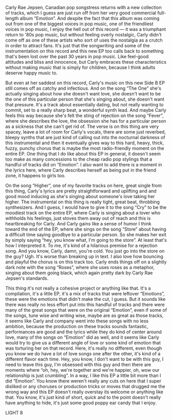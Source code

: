Carly Rae Jepsen, Canadian pop songstress returns with a new collection of tracks, which I guess are just run off from her very good commercial full-length album “Emotion”. And despite the fact that this album was coming out from one of the biggest voices in pop music, one of the friendliest voices in pop music, I enjoy the hell out of this record — it was a triumphant return to '80s pop music, but without feeling overly nostalgic, Carly didn't come off as one of these artists who sort of uses the nostalgia as a crutch in order to attract fans. It's just that the songwriting and some of the instrumentation on this record and this new EP too calls back to something that's been lost over the past 30 years in pop music. Like feel-good attitudes and bliss and innocence, but Carly embraces these characteristics without making music that is simply for children, because I think adults deserve happy music to.

But even at her saddest on this record, Carly's music on this new Side B EP still comes off as catchy and infectious. And on the song “The One” she's actually singing about how she doesn't want love, she doesn't want to be the one of this particular person that she's singing about, she doesn't want that pressure. It's a track about essentially dating, but not really wanting to commit, set to a really sharp beat, a wonderful synth lead. And maybe Carly feels this way because she's felt the sting of rejection on the song “Fever”, where she describes the love, the obsession she has for a particular person as a sickness that she can't get rid of. The verse is on this thing are very spacey, leave a lot of room for Carly's vocals, there are some just reverbed, bleepy synths that are just kind of calling out into the nocturnal darkness of this instrumental and then it eventually gives way to this hard, heavy, thick, fuzzy, punchy chorus that is maybe the most radio-friendly moment on the entire EP. One thing that I do like about this EP in general, it doesn't seem too make as many concessions to the cheap radio pop stylings that a handful of tracks did on “Emotion”. I also want to add there is a moment in the lyrics here, where Carly describes herself as being put in the friend zone, it happens to girls too.

On the song “Higher”, one of my favorite tracks on here, great single from this thing, Carly's lyrics are pretty straightforward and uplifting and and good mood inducing as she's singing about someone's love taking her higher. The instrumental on this thing is really tight, great beat, throbbing synthesizers. And I guess, I would have to give it to the song “Cry” to be the moodiest track on the entire EP, where Carly is singing about a lover who withholds his feelings, just stoves them away out of reach and this is heartbreaking for Carly. And Carly gains like a sense of humor I think toward the end of the EP, where she sings on the song “Store” about having a difficult time saying goodbye to a particular person. So she makes her exit by simply saying “hey, you know what, I'm going to the store”. At least that's how I interpreted it. To me, it's kind of a hilarious premise for a rejection song. And you know, Carly, damn, you're cold. You just go into the store on the guy? Ugh. It's worse than breaking up in text. I also love how bouncing and playful the chorus is on this track too. Carly ends things off on a slightly dark note with the song “Roses”, where she uses roses as a metaphor, singing about them going black, which again pretty dark by Carly Rae Jepsen's standards.

This thing it's not really a cohesive project or anything like that. It's a compilation, it's a little EP, it's a mix of tracks that were leftover “Emotions”, these were the emotions that didn't make the cut, I guess. But it sounds like there was really no less effort put into this handful of tracks and there were many of the great songs that were on the original “Emotion”, even if some of the songs, tune wise and writing wise, maybe are as great as those tracks, it seems like Carly and company went into these songs with no less ambition, because the production on these tracks sounds fantastic, performances are good and the lyrics while they do kind of center around love, many of the songs on “Emotion” did as well, and it seems like Carly would try to give us a different angle of love or some kind of emotion that was torturing her on that record. Here, it's really no different, even though you know we do have a lot of love songs one after the other, it's kind of a different flavor each time. Hey, you know, I don't want to be with this guy, I need to leave this guy, I'm obsessed with this guy and then there are moments where “oh, hey, we're together and we're happier, oh, wow our relationship is just crumbling”. In a way, I like this EP a little bit more than I did “Emotion”. You know there weren't really any cuts on here that I super disliked or any choruses or production tricks or moves that drugged me the wrong way and this EP doesn't really overstay its welcome or anything like that. You know, it's just kind of short, quick and to the point doesn't really have anything to hide, it's just some good poppy ear candy that I enjoy.

LIGHT 8
